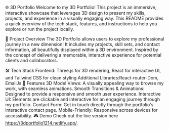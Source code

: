 🌐 3D Portfolio
Welcome to my 3D Portfolio! This project is an immersive, interactive showcase that leverages 3D design to present my skills, projects, and experience in a visually engaging way. This README provides a quick overview of the tech stack, features, and instructions to help you explore or run the project locally.

🚀 Project Overview
The 3D Portfolio allows users to explore my professional journey in a new dimension! It includes my projects, skill sets, and contact information, all beautifully displayed within a 3D environment. Inspired by the concept of delivering a memorable, interactive experience for potential clients and collaborators.

🛠️ Tech Stack
Frontend: Three.js for 3D rendering, React for interactive UI, and Tailwind CSS for clean styling
Additional Libraries:React-router-Dom, EmailJs
📸 Features
3D Model Views: A visually appealing way to browse my work, with seamless animations.
Smooth Transitions & Animations: Designed to provide a responsive and smooth user experience.
Interactive UI: Elements are clickable and interactive for an engaging journey through my portfolio.
Contact Form: Get in touch directly through the portfolio's interactive contact page.
Mobile-Friendly: Responsive across devices for accessibility.
🎮 Demo
Check out the live version here https://3dportfolio1214.netlify.app/.
